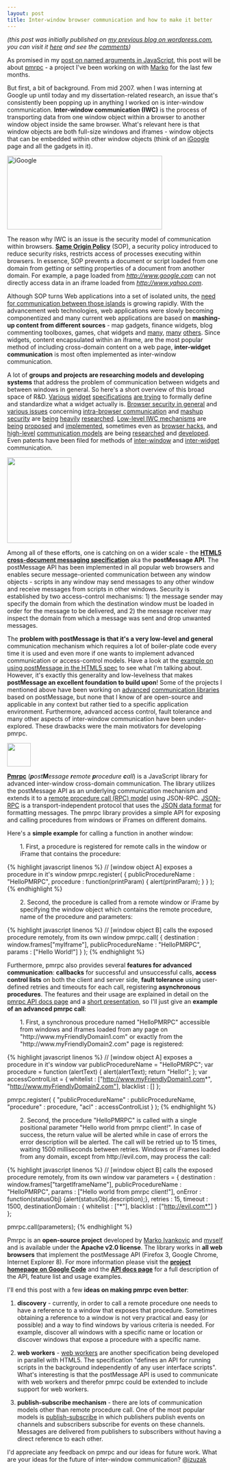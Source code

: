 ```yaml
---
layout: post
title: Inter-window browser communication and how to make it better
---
```


_(this post was initially published on [my previous blog on wordpress.com](http://izuzak.wordpress.com/), you can visit it [here](http://izuzak.wordpress.com/2009/10/10/inter-window-browser-communication-and-how-to-make-it-better/) and see the [comments](http://izuzak.wordpress.com/2009/10/10/inter-window-browser-communication-and-how-to-make-it-better/#comments))_

As promised in my <a target="_blank" href="http://izuzak.wordpress.com/2009/08/09/named-arguments-in-javascript/">post on named arguments in JavaScript</a>, this post will be about <a href="http://code.google.com/p/pmrpc">pmrpc</a> - a project I've been working on with <a target="_blank" href="http://mivankovic.blogspot.com/">Marko</a> for the last few months.

But first, a bit of background. From mid 2007. when I was interning at Google up until today and my dissertation-related research, an issue that's consistently been popping up in anything I worked on is inter-window communication. <strong>Inter-window communication (IWC)</strong> is the process of transporting data from one window object within a browser to another window object inside the same browser. What's relevant here is that window objects are both full-size windows and iframes - window objects that can be embedded within other window objects (think of an <a target="_blank" href="http://www.igoogle.com">iGoogle</a> page and all the gadgets in it).

<img src="http://images.trustedreviews.com/images/article/inline/4513-igoogle.jpg" title="iGoogle" class="aligncenter" width="362" height="172">

The reason why IWC is an issue is the security model of communication within browsers. <strong><a target="_blank" href="http://en.wikipedia.org/wiki/Same_origin_policy">Same Origin Policy</a></strong> (SOP), a security policy introduced to reduce security risks, restricts access of processes executing within browsers. In essence, SOP prevents a document or script loaded from one domain from getting or setting properties of a document from another domain. For example, a page loaded from <em>http://www.google.com</em> can not directly access data in an iframe loaded from <em>http://www.yahoo.com</em>.

Although SOP turns Web applications into a set of isolated units, the <a target="_blank" href="http://groups.google.com/group/talk-about-widgets/web/use-cases-for-iwc">need for communication between those islands</a> is growing rapidly. With the advancement web technologies, web applications were slowly becoming componentized and many current web applications are based on <strong>mashing-up content from different sources</strong> - map gadgets, finance widgets, blog commenting toolboxes, games, chat widgets and <a target="_blank" href="http://www.google.com/ig/directory">many</a>, <a target="_blank" href="http://www.facebook.com/apps/directory.php">many</a> <a target="_blank" href="http://www.widgetbox.com/tag_cloud.jsp">others</a>. Since widgets, content encapsulated within an iframe, are the most popular method of including cross-domain content on a web page, <strong>inter-widget communication</strong> is most often implemented as inter-window communication.

A lot of <strong>groups and projects are researching models and developing systems</strong> that address the problem of communication between widgets and between windows in general. So here's a short overview of this broad space of R&amp;D. <a target="_blank" href="http://www.opensocial.org/Technical-Resources/opensocial-spec-v09/Gadgets-API-Specification.html">Various</a> <a target="_blank" href="http://www.w3.org/TR/widgets/">widget</a> <a target="_blank" href="http://www.openajax.org/member/wiki/OpenAjax_Metadata_1.0_Specification_Widget_Overview">specifications</a> <a target="_blank" href="http://dev.opera.com/articles/view/opera-widgets-specification-1-0-third-ed-2/">are trying</a> to formally define and standardize what a widget actually is. <a target="_blank" href="http://code.google.com/p/browsersec/w/list">Browser security in general</a> and <a target="_blank" href="http://w2spconf.com/2007/papers/paper-170-z_6423.pdf">various issues</a> concerning <a target="_blank" href="http://seclab.stanford.edu/websec/frames/post-message.pdf">intra-browser communication</a> and <a target="_blank" href="http://domino.research.ibm.com/library/cyberdig.nsf/papers/0EE2D79F8BE461CE8525731B0009404D/$File/RT0742.pdf">mashup security</a> are <a target="_blank" href="http://www.adambarth.com/papers/2009/barth-weinberger-song.pdf">being</a> <a target="_blank" href="http://www.adambarth.com/papers/2009/barth-jackson-li.pdf">heavily</a> <a target="_blank" href="http://www.adambarth.com/papers/2009/reis-barth-pizano.pdf">researched</a>. <a target="_blank" href="http://www.cs.rutgers.edu/~vinodg/papers/acsac2008b/acsac2008b.pdf">Low-level IWC mechanisms</a> are <a target="_blank" href="http://json.org/module.html">being</a> <a target="_blank" href="http://dev.w3.org/html5/spec/Overview.html#crossDocumentMessages">proposed</a> and <a target="_blank" href="http://code.google.com/p/xssinterface/">implemented</a>, sometimes even as <a target="_blank" href="http://tagneto.blogspot.com/2006/06/cross-domain-frame-communication-with.html">browser hacks</a>, and <a target="_blank" href="http://www.openajax.org/member/wiki/OpenAjax_Hub_1.1_Specification_Publish_Subscribe_Overview">high-level</a> <a target="_blank" href="http://www.cs.rutgers.edu/~vinodg/papers/acsac2008b/acsac2008b.pdf">communication models</a> are being <a target="_blank" href="http://www2009.eprints.org/138/">researched</a> and <a target="_blank" href="http://svn.apache.org/repos/asf/incubator/shindig/trunk/features/src/main/javascript/features/rpc/">developed</a>. Even patents have been filed for methods of <a target="_blank" href="http://www.faqs.org/patents/app/20080295024">inter-window</a> and <a target="_blank" href="http://www.wipo.int/pctdb/en/wo.jsp?WO=2009036093">inter-widget</a> communication.

<img class="aligncenter" title="HTML5 logo" src="http://www.newsgeek.co.il/wp-content/uploads/2009/06/html5-logo.jpg" alt="" width="150" height="200" />

Among all of these efforts, one is catching on on a wider scale - the <strong><a target="_blank" href="http://dev.w3.org/html5/spec/Overview.html#crossDocumentMessages">HTML5 cross-document messaging specification</a></strong> aka the <strong>postMessage API</strong>.  The postMessage API has been implemented in all popular web browsers and enables secure message-oriented communication between any window objects - scripts in any window may send messages to any other window and receive messages from scripts in other windows. Security is established by two access-control mechanisms: 1) the message sender may specify the domain from which the destination window must be loaded in order for the message to be delivered, and 2) the message receiver may inspect the domain from which a message was sent and drop unwanted messages.

The <strong>problem with postMessage is that it's a very low-level and general</strong> communication mechanism which requires a lot of boiler-plate code every time it is used and even more if one wants to implement advanced communication or access-control models. Have a look at the <a target="_blank" href="http://www.whatwg.org/specs/web-apps/current-work/multipage/comms.html#introduction-5">example on using postMessage in the HTML5 spec</a> to see what I'm talking about. However, it's exactly this generality and low-levelness that makes <strong>postMessage an excellent foundation to build upon</strong>! Some of the projects I mentioned above have been working on <a target="_blank" href="http://svn.apache.org/repos/asf/incubator/shindig/trunk/features/src/main/javascript/features/rpc/">advanced</a> <a target="_blank" href="http://svn.apache.org/repos/asf/incubator/shindig/trunk/features/src/main/javascript/features/pubsub/">communication libraries</a> based on postMessage, but none that I know of are open-source and applicable in any context but rather tied to a specific application environment. Furthermore, advanced access control, fault tolerance and many other aspects of inter-window communication have been under-explored. These drawbacks were the main motivators for developing pmrpc.

<img class="aligncenter" title="pmrpc logo" src="http://code.google.com/p/pmrpc/logo?logo_id=1248529567" alt="" width="55" height="55" />

<strong><a target="_blank" href="http://code.google.com/p/pmrpc">Pmrpc</a></strong> (<em><strong>p</strong>ost<strong>M</strong>essage <strong>r</strong>emote <strong>p</strong>rocedure <strong>c</strong>all</em>) is a JavaScript library for advanced inter-window cross-domain communication. The library utilizes the postMessage API as an underlying communication mechanism and extends it to a <a target="_blank" href="http://en.wikipedia.org/wiki/Remote_procedure_call">remote procedure call (RPC) model</a> using JSON-RPC. <a target="_blank" href="http://groups.google.com/group/json-rpc/web/json-rpc-1-2-proposal">JSON-RPC</a> is a transport-independent protocol that uses the <a target="_blank" href="http://www.json.org">JSON data format</a> for formatting messages. The pmrpc library provides a simple API for exposing and calling procedures from windows or iFrames on different domains.

Here's a <strong>simple example</strong> for calling a function in another window:
<p style="padding-left:30px;">1. First, a procedure is registered for remote calls in the window or iFrame that contains the procedure:</p>

{% highlight javascript linenos %}
// [window object A] exposes a procedure in it's window
pmrpc.register( {
  publicProcedureName : "HelloPMRPC",
  procedure : function(printParam) { alert(printParam); } } );
{% endhighlight %}
 
<p style="padding-left:30px;">2. Second, the procedure is called from a remote window or iFrame by specifying the window object which contains the remote procedure, name of the procedure and parameters:</p>

{% highlight javascript linenos %}
// [window object B] calls the exposed procedure remotely, from its own window
pmrpc.call( {
  destination : window.frames["myIframe"],
  publicProcedureName : "HelloPMRPC",
  params : ["Hello World!"] } );
{% endhighlight %}
 
Furthermore, pmrpc also provides several <strong>features for advanced communication</strong>: <strong>callbacks</strong> for successful and unsuccessful calls, <strong>access control lists</strong> on both the client and server side, <strong>fault tolerance</strong> using user-defined retries and timeouts for each call, registering <strong> asynchronous procedures</strong>. The features and their usage are explained in detail on the <a target="_blank" href="http://code.google.com/p/pmrpc/wiki/PmrpcApiDocs">pmrpc API docs page</a> and a <a target="_blank" href="http://docs.google.com/present/view?id=dctznkrh_677n8758gf8">short presentation</a>, so I'll just give an <strong>example of an advanced pmrpc call</strong>:
 
<p style="padding-left:30px;">1. First, a synchronous procedure named "HelloPMRPC" accessible from windows and iframes loaded from any page on "http://www.myFriendlyDomain1.com" or exactly from the "http://www.myFriendlyDomain2.com" page is registered:</p>

{% highlight javascript linenos %}
// [window object A] exposes a procedure in it's window
var publicProcedureName = "HelloPMRPC";
var procedure = function (alertText) { alert(alertText); return "Hello!"; };
var accessControlList = {
  whitelist : ["http://www.myFriendlyDomain1.com*", "http://www.myFriendlyDomain2.com"],
  blacklist : []
};

pmrpc.register( {
  "publicProcedureName" : publicProcedureName,
  "procedure" : procedure,
  "acl" : accessControlList
} );
{% endhighlight %}
 
<p style="padding-left:30px;">2. Second, the procedure "HelloPMRPC" is called with a single positional parameter "Hello world from pmrpc client!". In case of success, the return value will be alerted while in case of errors the error description will be alerted. The call will be retried up to 15 times, waiting 1500 milliseconds between retries. Windows or iFrames loaded from any domain, except from http://evil.com, may process the call:</p>

{% highlight javascript linenos %}
// [window object B] calls the exposed procedure remotely, from its own window
var parameters = {
  destination : window.frames["targetIframeName"],
  publicProcedureName : "HelloPMRPC",
  params : ["Hello world from pmrpc client!"],
  onError : function(statusObj) {alert(statusObj.description);},
  retries : 15,
  timeout : 1500,
  destinationDomain :  {  whitelist : ["*"],  blacklist : ["http://evil.com*"] }
};

pmrpc.call(parameters);
{% endhighlight %}
 
Pmrpc is an <strong>open-source project</strong> developed by <a target="_blank" href="http://mivankovic.blogspot.com/2009/10/pmrpc.html">Marko Ivankovic</a> and <a target="_blank" href="http://www.google.com/profiles/izuzak">myself</a> and is available under the <strong>Apache v2.0 license</strong>. The library works in <strong>all web browsers</strong> that implement the postMessage API (Firefox 3, Google Chrome, Internet Explorer 8). For more information please visit the <a target="_blank" href="http://code.google.com/p/pmrpc"><strong>project homepage on Google Code</strong></a> and the <a target="_blank" href="http://code.google.com/p/pmrpc/wiki/PmrpcApiDocs"><strong>API docs page</strong></a> for a full description of the API, feature list and usage examples.

I'll end this post with a few <strong>ideas on making pmrpc even better</strong>:

1.  <strong>discovery</strong> - currently, in order to call a remote procedure one needs to have a reference to a window that exposes that procedure. Sometimes obtaining a reference to a window is not very practical and easy (or possible) and a way to find windows by various criteria is needed. For example, discover all windows with a specific name or location or discover windows that expose a procedure with a specific name.  

2. <strong>web workers</strong> - <a target="_blank" href="http://www.whatwg.org/specs/web-workers/current-work/">web workers</a> are another specification being developed in parallel with HTML5. The specification "defines an API for running scripts in the background independently of any user interface scripts". What's interesting is that the postMessage API is used to communicate with web workers and therefor pmrpc could be extended to include support for web workers.  

3. <strong>publish-subscribe mechanism</strong> - there are lots of communication models other than remote procedure call. One of the most popular models is <a target="_blank" href="http://en.wikipedia.org/wiki/Publish/subscribe">publish-subscribe</a> in which publishers publish events on channels and subscribers subscribe for events on these channels. Messages are delivered from publishers to subscribers without having a direct reference to each other.

I'd appreciate any feedback on pmrpc and our ideas for future work. What are your ideas for the future of inter-window communication? <a target="_blank" href="http://www.twitter.com/izuzak">@izuzak</a>

